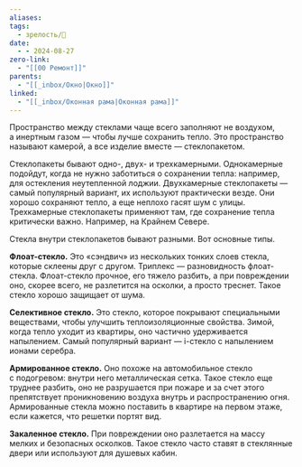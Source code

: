 ```yaml
---
aliases: 
tags:
  - зрелость/🌱
date:
  - - 2024-08-27
zero-link:
  - "[[00 Ремонт]]"
parents:
  - "[[_inbox/Окно|Окно]]"
linked:
  - "[[_inbox/Оконная рама|Оконная рама]]"
---
```

Пространство между стеклами чаще всего заполняют не воздухом, а инертным газом — чтобы лучше сохранить тепло. Это пространство называют камерой, а все изделие вместе — стеклопакетом.

Стеклопакеты бывают одно-, двух- и трехкамерными. Однокамерные подойдут, когда не нужно заботиться о сохранении тепла: например, для остекления неутепленной лоджии. Двухкамерные стеклопакеты — самый популярный вариант, их используют практически везде. Они хорошо сохраняют тепло, а еще неплохо гасят шум с улицы. Трехкамерные стеклопакеты применяют там, где сохранение тепла критически важно. Например, на Крайнем Севере.

Стекла внутри стеклопакетов бывают разными. Вот основные типы.

**Флоат-стекло.** Это «сэндвич» из нескольких тонких слоев стекла, которые склеены друг с другом. Триплекс — разновидность флоат-стекла. Флоат-стекло прочное, его тяжело разбить, а при повреждении оно, скорее всего, не разлетится на осколки, а просто треснет. Такое стекло хорошо защищает от шума.

**Селективное стекло.** Это стекло, которое покрывают специальными веществами, чтобы улучшить теплоизоляционные свойства. Зимой, когда тепло уходит из квартиры, оно частично удерживается напылением. Самый популярный вариант — i-стекло с напылением ионами серебра.

**Армированное стекло.** Оно похоже на автомобильное стекло с подогревом: внутри него металлическая сетка. Такое стекло еще труднее разбить, оно не разрушается при пожаре и за счет этого препятствует проникновению воздуха внутрь и распространению огня. Армированные стекла можно поставить в квартире на первом этаже, если кажется, что решетки портят вид.

**Закаленное стекло.** При повреждении оно разлетается на массу мелких и безопасных осколков. Такое стекло часто ставят в стеклянные двери или используют для душевых кабин.